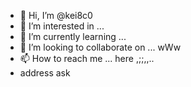 - 👋 Hi, I’m @kei8c0
- 👀 I’m interested in ...
- 🌱 I’m currently learning ...
- 💞️ I’m looking to collaborate on ... wWw
- 📫 How to reach me ... here ,;;,,..
- address ask

<!---
kei8c0/kei8c0 is a ✨ special ✨ repository because its `README.md` (this file) appears on your GitHub profile.
You can click the Preview link to take a look at your changes.
--->
